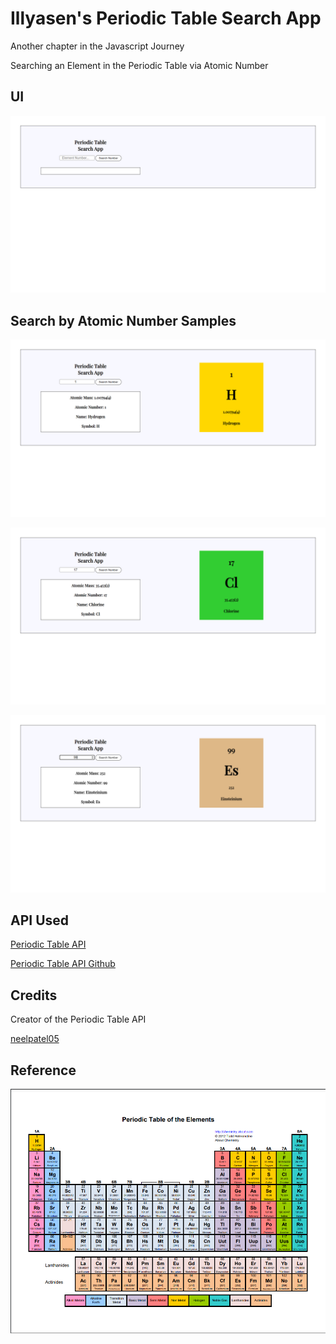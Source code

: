 # Illyasen's Periodic Table Search App

Another chapter in the Javascript Journey

Searching an Element in the Periodic Table via Atomic Number

## UI
![UI](pt1.png)

## Search by Atomic Number Samples
![search-sample1](pt2.png)

![search-sample2](pt3.png)

![search-sample3](pt4.png)

## API Used
[Periodic Table API](https://neelpatel05.pythonanywhere.com/element/atomicnumber?atomicnumber=1)

[Periodic Table API Github](https://github.com/neelpatel05/periodic-table-api)

## Credits

Creator of the Periodic Table API

[neelpatel05](https://github.com/neelpatel05)

## Reference
![Periodic Table](./img/periodic-table-ref.png)


